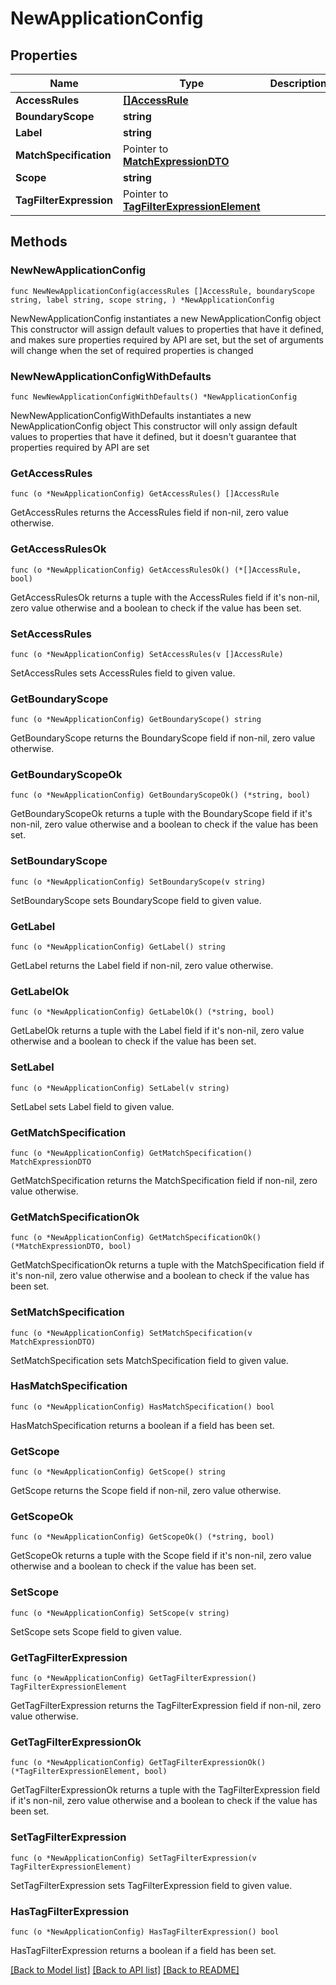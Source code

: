 # NewApplicationConfig

## Properties

Name | Type | Description | Notes
------------ | ------------- | ------------- | -------------
**AccessRules** | [**[]AccessRule**](AccessRule.md) |  | 
**BoundaryScope** | **string** |  | 
**Label** | **string** |  | 
**MatchSpecification** | Pointer to [**MatchExpressionDTO**](MatchExpressionDTO.md) |  | [optional] 
**Scope** | **string** |  | 
**TagFilterExpression** | Pointer to [**TagFilterExpressionElement**](TagFilterExpressionElement.md) |  | [optional] 

## Methods

### NewNewApplicationConfig

`func NewNewApplicationConfig(accessRules []AccessRule, boundaryScope string, label string, scope string, ) *NewApplicationConfig`

NewNewApplicationConfig instantiates a new NewApplicationConfig object
This constructor will assign default values to properties that have it defined,
and makes sure properties required by API are set, but the set of arguments
will change when the set of required properties is changed

### NewNewApplicationConfigWithDefaults

`func NewNewApplicationConfigWithDefaults() *NewApplicationConfig`

NewNewApplicationConfigWithDefaults instantiates a new NewApplicationConfig object
This constructor will only assign default values to properties that have it defined,
but it doesn't guarantee that properties required by API are set

### GetAccessRules

`func (o *NewApplicationConfig) GetAccessRules() []AccessRule`

GetAccessRules returns the AccessRules field if non-nil, zero value otherwise.

### GetAccessRulesOk

`func (o *NewApplicationConfig) GetAccessRulesOk() (*[]AccessRule, bool)`

GetAccessRulesOk returns a tuple with the AccessRules field if it's non-nil, zero value otherwise
and a boolean to check if the value has been set.

### SetAccessRules

`func (o *NewApplicationConfig) SetAccessRules(v []AccessRule)`

SetAccessRules sets AccessRules field to given value.


### GetBoundaryScope

`func (o *NewApplicationConfig) GetBoundaryScope() string`

GetBoundaryScope returns the BoundaryScope field if non-nil, zero value otherwise.

### GetBoundaryScopeOk

`func (o *NewApplicationConfig) GetBoundaryScopeOk() (*string, bool)`

GetBoundaryScopeOk returns a tuple with the BoundaryScope field if it's non-nil, zero value otherwise
and a boolean to check if the value has been set.

### SetBoundaryScope

`func (o *NewApplicationConfig) SetBoundaryScope(v string)`

SetBoundaryScope sets BoundaryScope field to given value.


### GetLabel

`func (o *NewApplicationConfig) GetLabel() string`

GetLabel returns the Label field if non-nil, zero value otherwise.

### GetLabelOk

`func (o *NewApplicationConfig) GetLabelOk() (*string, bool)`

GetLabelOk returns a tuple with the Label field if it's non-nil, zero value otherwise
and a boolean to check if the value has been set.

### SetLabel

`func (o *NewApplicationConfig) SetLabel(v string)`

SetLabel sets Label field to given value.


### GetMatchSpecification

`func (o *NewApplicationConfig) GetMatchSpecification() MatchExpressionDTO`

GetMatchSpecification returns the MatchSpecification field if non-nil, zero value otherwise.

### GetMatchSpecificationOk

`func (o *NewApplicationConfig) GetMatchSpecificationOk() (*MatchExpressionDTO, bool)`

GetMatchSpecificationOk returns a tuple with the MatchSpecification field if it's non-nil, zero value otherwise
and a boolean to check if the value has been set.

### SetMatchSpecification

`func (o *NewApplicationConfig) SetMatchSpecification(v MatchExpressionDTO)`

SetMatchSpecification sets MatchSpecification field to given value.

### HasMatchSpecification

`func (o *NewApplicationConfig) HasMatchSpecification() bool`

HasMatchSpecification returns a boolean if a field has been set.

### GetScope

`func (o *NewApplicationConfig) GetScope() string`

GetScope returns the Scope field if non-nil, zero value otherwise.

### GetScopeOk

`func (o *NewApplicationConfig) GetScopeOk() (*string, bool)`

GetScopeOk returns a tuple with the Scope field if it's non-nil, zero value otherwise
and a boolean to check if the value has been set.

### SetScope

`func (o *NewApplicationConfig) SetScope(v string)`

SetScope sets Scope field to given value.


### GetTagFilterExpression

`func (o *NewApplicationConfig) GetTagFilterExpression() TagFilterExpressionElement`

GetTagFilterExpression returns the TagFilterExpression field if non-nil, zero value otherwise.

### GetTagFilterExpressionOk

`func (o *NewApplicationConfig) GetTagFilterExpressionOk() (*TagFilterExpressionElement, bool)`

GetTagFilterExpressionOk returns a tuple with the TagFilterExpression field if it's non-nil, zero value otherwise
and a boolean to check if the value has been set.

### SetTagFilterExpression

`func (o *NewApplicationConfig) SetTagFilterExpression(v TagFilterExpressionElement)`

SetTagFilterExpression sets TagFilterExpression field to given value.

### HasTagFilterExpression

`func (o *NewApplicationConfig) HasTagFilterExpression() bool`

HasTagFilterExpression returns a boolean if a field has been set.


[[Back to Model list]](../README.md#documentation-for-models) [[Back to API list]](../README.md#documentation-for-api-endpoints) [[Back to README]](../README.md)


